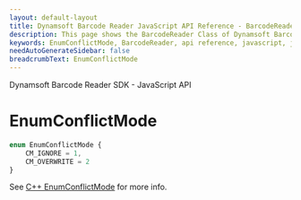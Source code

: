 ```yaml
---
layout: default-layout
title: Dynamsoft Barcode Reader JavaScript API Reference - BarcodeReader
description: This page shows the BarcodeReader Class of Dynamsoft Barcode Reader JavaScript SDK.
keywords: EnumConflictMode, BarcodeReader, api reference, javascript, js
needAutoGenerateSidebar: false
breadcrumbText: EnumConflictMode
---
```


Dynamsoft Barcode Reader SDK - JavaScript API
# EnumConflictMode

```ts
enum EnumConflictMode { 
    CM_IGNORE = 1, 
    CM_OVERWRITE = 2 
}
```

See [C++ EnumConflictMode](https://www.dynamsoft.com/barcode-reader/parameters/enum/parameter-mode-enums.html?ver=latest#conflictmode) for more info.